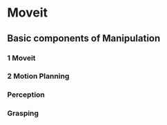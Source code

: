 
# Moveit #
## Basic components of Manipulation ##
### 1 Moveit ###
### 2 Motion Planning ###
### Perception ###
### Grasping ###
